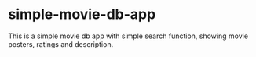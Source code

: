 # simple-movie-db-app
This is a simple movie db app with simple search function, showing movie posters, ratings and description. 

